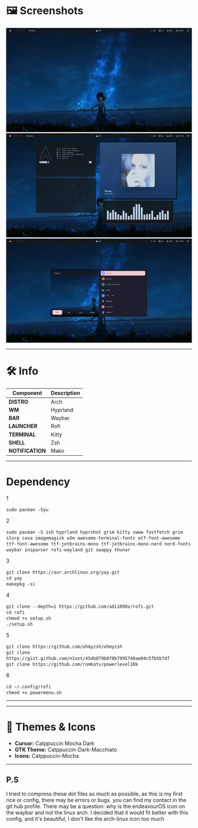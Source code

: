# 🖼️ Screenshots



![Screenshot 1](screenshots/image.png)  
![Screenshot 2](screenshots/image2.png)  
![Screenshot 3](screenshots/image3.png)

---

# 🛠️ Info

| Component       | Description             |
|-----------------|-------------------------|
| **DISTRO**      | Arch                    |
| **WM**          | Hyprland                |
| **BAR**         | Waybar                  |
| **LAUNCHER**    | Rofi                    |
| **TERMINAL**    | Kitty                   |
| **SHELL**       | Zsh                     |
| **NOTIFICATION**| Mako                    |

---
# Dependency
1
```
sudo pacman -Syu
```
2
```
sudo pacman -S zsh hyprland hyprshot grim kitty swww fastfetch grim slurp cava imagemagick w3m awesome-terminal-fonts otf-font-awesome ttf-font-awesome ttf-jetbrains-mono ttf-jetbrains-mono-nerd nerd-fonts waybar iniparser rofi-wayland git swappy thunar
```
3
```
git clone https://aur.archlinux.org/yay.git
cd yay
makepkg -si
```
4
```
git clone --depth=1 https://github.com/adi1090x/rofi.git
cd rofi
chmod +x setup.sh
./setup.sh
```
5
```
git clone https://github.com/ohmyzsh/ohmyzsh
git clone https://gist.github.com/n1snt/454b879b8f0b7995740ae04c5fb5b7df
git clone https://github.com/romkatv/powerlevel10k
```
6
```
cd ~/.config/rofi
chmod +x powermenu.sh
```
---
---

# 🎨 Themes & Icons

- **Cursor:** Catppuccin Mocha Dark  
- **GTK Theme:** Catppuccin-Dark-Macchiato  
- **Icons:** Catppuccin-Mocha

---

## P.S
I tried to compress these dot files as much as possible, as this is my first rice or config, there may be errors or bugs. you can find my contact in the git hub profile.
There may be a question: why is the endeavourOS icon on the waybar and not the linux arch. I decided that it would fit better with this config, and it's beautiful, I don't like the arch-linux icon too much
